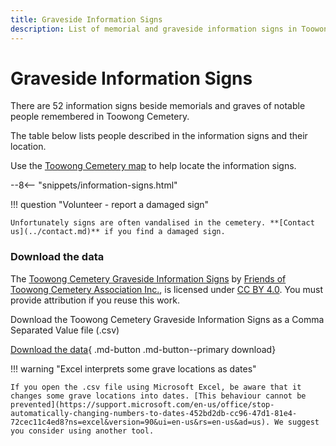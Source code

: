 ```yaml
---
title: Graveside Information Signs
description: List of memorial and graveside information signs in Toowong Cemetery 
---
```


# Graveside Information Signs

There are 52 information signs beside memorials and graves of notable people remembered in Toowong Cemetery.

<!--
![information sign](../assets/information sign.jpg){ width="32.33%"  class="full-width" }
-->

The table below lists people described in the information signs and their location.

Use the <a href="../../assets/toowong-cemetery-map-large.jpg" target="_blank" title="View the map in a new tab">Toowong Cemetery map</a> to help locate the information signs.

--8<-- "snippets/information-signs.html"

!!! question "Volunteer - report a damaged sign"

    Unfortunately signs are often vandalised in the cemetery. **[Contact us](../contact.md)** if you find a damaged sign.


<!--
    We are aware that the following signs have been damaged.

    - Sign unreadable/missing; post still in place:
        - [Peter Gaffney](../../assets/peter-gaffney-information-sign.jpg) (7-19-23)
        - [Andrew Purcell](../../assets/andrew-purcell-information-sign.jpg) (7-50-1)
        - William Augustine O'Carroll (7-54-9)
        - [John McDermott](../../assets/john-mcdermott-information-sign.jpg) (7-56-3)
        - [George Prentice](../../assets/george-prentice-information-sign.jpg) (9-41-4)
        - [Infant Graves](../../assets/infant-graves-information-sign.jpg) (13-3-12)
        - [James William Wassell](../../assets/james-william-wassell-information-sign.jpg) (13-65-10)
        - [Carl Adolf Feilberg](../../assets/carl-adolf-feilberg-information-sign.jpg) (13-71-15)
        - [Ken Hutchison](../../assets/ken-hutchison-information-sign.jpg) (13-82-6)

    - Sign readable; post damaged but still in ground:
        - Finney and Isles (13-81-5/6)
        
    - Sign readable; post removed from ground:
        - [William Grene Power](../assets/william-grene-power-information-sign-damage.jpg) (7-45-18)
        - [John Melville](../../assets/john-melville-information-sign-damage.jpg) (9-10-14)
        - [Robert Cribb](../../assets/robert-cribb-information-sign-damage.jpg) (9-37-6)
        - [Sir Arthur Rutledge](../../assets/arthur-rutledge-information-sign-damage.jpg) (13-49-15)
        - [Dorothy Hawthorn](../../assets/dorothy-hawthorn-information-sign-damage.jpg) (13-83-1/2)

 also Prentice sign, Meville post,  -->


### Download the data

The [Toowong Cemetery Graveside Information Signs](information-signs.md) by [Friends of Toowong Cemetery Association Inc.](../index.md), is licensed under [CC BY 4.0](https://creativecommons.org/licenses/by/4.0/). You must provide attribution if you reuse this work.

Download the Toowong Cemetery Graveside Information Signs as a Comma Separated Value file</a> (.csv)

[Download the data][data]{ .md-button .md-button--primary download}

[data]: ../../assets/data/information-signs.csv


!!! warning "Excel interprets some grave locations as dates"

    If you open the .csv file using Microsoft Excel, be aware that it changes some grave locations into dates. [This behaviour cannot be prevented](https://support.microsoft.com/en-us/office/stop-automatically-changing-numbers-to-dates-452bd2db-cc96-47d1-81e4-72cec11c4ed8?ns=excel&version=90&ui=en-us&rs=en-us&ad=us). We suggest you consider using another tool.